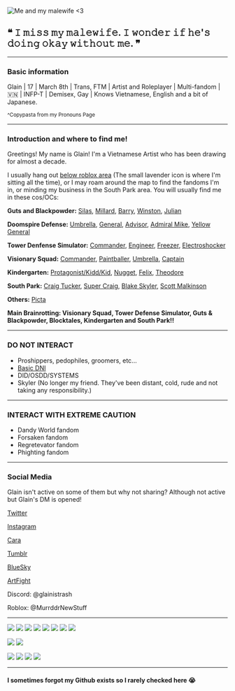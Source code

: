 ![Me and my malewife <3](https://file.garden/ZogMxQjYh2LIAH4W/Untitled1035_20250829190707.png)
## ❝ 𝙸 𝚖𝚒𝚜𝚜 𝚖𝚢 𝚖𝚊𝚕𝚎𝚠𝚒𝚏𝚎. 𝙸 𝚠𝚘𝚗𝚍𝚎𝚛 𝚒𝚏 𝚑𝚎'𝚜 𝚍𝚘𝚒𝚗𝚐 𝚘𝚔𝚊𝚢 𝚠𝚒𝚝𝚑𝚘𝚞𝚝 𝚖𝚎. ❞

------------------------------------

### Basic information

Glain | 17 | March 8th | Trans, FTM | Artist and Roleplayer | Multi-fandom | 🇻🇳 | INFP-T | Demisex, Gay | Knows Vietnamese, English and a bit of Japanese.

<sup>^Copypasta from my Pronouns Page</sup>

------------------------------------

### Introduction and where to find me!
 
Greetings! My name is Glain! I'm a Vietnamese Artist who has been drawing for almost a decade.

I usually hang out [below roblox area](https://file.garden/ZogMxQjYh2LIAH4W/Untitled86_20250614185559.png) (The small lavender icon is where I'm sitting all the time), or I may roam around the map to find the fandoms I'm in, or minding my business in the South Park area. You will usually find me in these cos/OCs:

**Guts and Blackpowder:**
[Silas](https://file.garden/ZogMxQjYh2LIAH4W/pony-town-%23G%26B%20OC%EF%B8%B6-%20LostBothOfHisEyes-stand-shadow-name-bg-padded-16x.png), [Millard](https://file.garden/ZogMxQjYh2LIAH4W/pony-town-%23G%26B%20OC%EF%B8%B6-%20Millard_RMK-stand-shadow-name-bg-padded-16x.png), [Barry](https://file.garden/ZogMxQjYh2LIAH4W/pony-town-%23G%26B%EF%B8%B6-%20Strawbarry_RMK-stand-shadow-name-bg-padded-ponyplush-16x.png), [Winston](https://file.garden/ZogMxQjYh2LIAH4W/pony-town-%23G%26B%20OC%EF%B8%B6-%20bro%20tames%20a%20demon-stand-shadow-name-bg-padded-16x.png), [Julian](https://file.garden/ZogMxQjYh2LIAH4W/pony-town-%23G%26B%20OC%EF%B8%B6-%20Don'tHugMe%2CI'mScared-stand-shadow-name-bg-padded-16x.png) 

**Doomspire Defense:**
[Umbrella](https://file.garden/ZogMxQjYh2LIAH4W/pony-town-%23DD%20OC%EF%B8%B6-%20Umbrella_RMK-stand-shadow-name-bg-padded-16x.png), [General](https://file.garden/ZogMxQjYh2LIAH4W/pony-town-%23DD%EF%B8%B6-%20_BRING%20OUT%20THE%20NAPALM!_-stand-shadow-name-bg-padded-16x.png), [Advisor](https://file.garden/ZogMxQjYh2LIAH4W/pony-town-%23079%EF%B8%B6-%20Advisor-MV-DD%20_%20INT-stand-shadow-name-bg-padded-16x.png), [Admiral Mike](https://file.garden/ZogMxQjYh2LIAH4W/pony-town-%23077%EF%B8%B6-%20Admiral%20Mike-DD%20_%20C%2BH-stand-shadow-name-bg-padded-16x.png), [Yellow General](https://file.garden/ZogMxQjYh2LIAH4W/pony-town-%23076%EF%B8%B6-%20Yellow%20General-DD%20_%20INT-stand-shadow-name-bg-padded-16x.png)

**Tower Denfense Simulator:**
[Commander](https://file.garden/ZogMxQjYh2LIAH4W/pony-town-%23TDS%EF%B8%B6-%20Commander_RMK-W2I-stand-shadow-name-bg-padded-16x.png), [Engineer](https://file.garden/ZogMxQjYh2LIAH4W/pony-town-%23130%EF%B8%B6-%20Engineer-TDS%20_%20INT-stand-shadow-name-bg-padded-16x.png), [Freezer](https://file.garden/ZogMxQjYh2LIAH4W/pony-town-%23TDS%EF%B8%B6-%20Freezer%20%5Bspectating%5D-stand-shadow-name-bg-padded-16x.png), [Electroshocker](https://file.garden/ZogMxQjYh2LIAH4W/pony-town-%23TDS%EF%B8%B6-%20Electroshocker-stand-shadow-name-bg-padded-16x.png) 

**Visionary Squad:**
[Commander](https://file.garden/ZogMxQjYh2LIAH4W/pony-town-%23VS%EF%B8%B6-%20old%20man__Commander-stand-shadow-name-bg-padded-16x.png), [Paintballer](https://file.garden/ZogMxQjYh2LIAH4W/pony-town-%23142%EF%B8%B6-%20Paintballer-VS%20_%20INT-stand-shadow-name-bg-padded-16x.png), [Umbrella](https://file.garden/ZogMxQjYh2LIAH4W/pony-town-%23VS%20OC%EF%B8%B6-%20Umbrella%20_%20INT-stand-shadow-name-bg-padded-toy32-16x.png), [Captain](https://file.garden/ZogMxQjYh2LIAH4W/pony-town-%23VS%20OC%EF%B8%B6-%20Captain%20_%20INT-stand-shadow-name-bg-padded-16x.png)

**Kindergarten:**
[Protagonist/Kidd/Kid](https://file.garden/ZogMxQjYh2LIAH4W/pony-town-%23KG%EF%B8%B6-%20i%20still%20can't%20read-stand-shadow-name-bg-padded-16x.png), [Nugget](https://file.garden/ZogMxQjYh2LIAH4W/pony-town-%23KG%EF%B8%B6-%20NUGGET%20CAVE%20OF%20LOVE-stand-shadow-name-bg-padded-16x.png), [Felix](https://file.garden/ZogMxQjYh2LIAH4W/pony-town-%23KG%EF%B8%B6-%20rich%20boy-stand-shadow-name-bg-padded-16x.png), [Theodore](https://file.garden/ZogMxQjYh2LIAH4W/pony-town-%23KG%EF%B8%B6-%20Teddy%20bear-stand-shadow-name-bg-padded-16x.png) 

**South Park:** [Craig Tucker](https://file.garden/ZogMxQjYh2LIAH4W/pony-town-%23SP%EF%B8%B6-%20_!@%23%24%20you%2C%20dude-_-stand-shadow-name-bg-padded-ponyplush-16x.png), [Super Craig](https://file.garden/ZogMxQjYh2LIAH4W/pony-town-%23SP%EF%B8%B6-%20(S)uper%20Craig-stand-shadow-name-bg-padded-ponyplush-16x.png), [Blake Skyler](https://file.garden/ZogMxQjYh2LIAH4W/pony-town-%23SP%20OC%EF%B8%B6-%20Blake%20Skyler-stand-shadow-name-bg-padded-ponyplush-16x.png), [Scott Malkinson](https://file.garden/ZogMxQjYh2LIAH4W/pony-town-%23SP%EF%B8%B6-%20Scott%20Malkinson-stand-shadow-name-bg-padded-16x.png)

**Others:** [Picta](https://file.garden/ZogMxQjYh2LIAH4W/pony-town-%23153%EF%B8%B6-%20Picta-The%20Gallery%20_%20INT-stand-shadow-name-bg-padded-16x.png)


**Main Brainrotting: Visionary Squad, Tower Defense Simulator, Guts & Blackpowder, Blocktales, Kindergarten and South Park!!**

------------------------------------

### DO NOT INTERACT

- Proshippers, pedophiles, groomers, etc...
- [Basic DNI](https://dni-criteria.carrd.co/)
- DID/OSDD/SYSTEMS
- Skyler (No longer my friend. They've been distant, cold, rude and not taking any responsibility.)

-------------------------------------

### INTERACT WITH EXTREME CAUTION

- Dandy World fandom
- Forsaken fandom
- Regretevator fandom
- Phighting fandom

-------------------------------------

### Social Media

Glain isn't active on some of them but why not sharing? Although not active but Glain's DM is opened!

[Twitter](https://x.com/GlainTrashArt?t=2wvxaqWSQEZZhJlK7dDi0g&s=09) 

[Instagram](https://www.instagram.com/glaintrashart?igsh=bHR4NGwxcWc1cG5q) 

[Cara](https://cara.app/glaintrashart) 

[Tumblr](https://www.tumblr.com/glaintrashart?source=share) 

[BlueSky](https://bsky.app/profile/glaintrashart.bsky.social) 

[ArtFight](https://artfight.net/~MurderMakesStuff)

Discord: @glainistrash

Roblox: @MurrddrNewStuff

-------------------------------------

![](https://file.garden/ZogMxQjYh2LIAH4W/blinkiesCafe-Qx.gif)  ![](https://file.garden/ZogMxQjYh2LIAH4W/blinkiesCafe-lP.gif)  ![](https://file.garden/ZogMxQjYh2LIAH4W/blinkiesCafe-MC.gif) ![](https://file.garden/ZogMxQjYh2LIAH4W/blinkiesCafe-QG.gif)  ![](https://file.garden/ZogMxQjYh2LIAH4W/0051-pisces.gif) ![](https://file.garden/ZogMxQjYh2LIAH4W/blinkiesCafe-w1.gif) ![](https://file.garden/ZogMxQjYh2LIAH4W/screwyouguys.gif) ![](https://file.garden/ZogMxQjYh2LIAH4W/southparkkenny.gif)

![](https://file.garden/ZogMxQjYh2LIAH4W/button.gif)  ![](https://file.garden/ZogMxQjYh2LIAH4W/pisces.gif)

![](https://file.garden/ZogMxQjYh2LIAH4W/de%20kommer.gif)  ![](https://file.garden/ZogMxQjYh2LIAH4W/gay.gif) ![](https://file.garden/ZogMxQjYh2LIAH4W/ezgif.com-crop.gif) ![](https://file.garden/ZogMxQjYh2LIAH4W/bombed.gif)

-------------------------------------

#### I sometimes forgot my Github exists so I rarely checked here 😭
